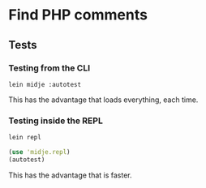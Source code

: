 # Find PHP comments

## Tests

### Testing from the CLI

``lein midje :autotest``

This has the advantage that loads everything, each time.

### Testing inside the REPL

```bash
lein repl
```

```clojure
(use 'midje.repl)
(autotest)
```

This has the advantage that is faster.
